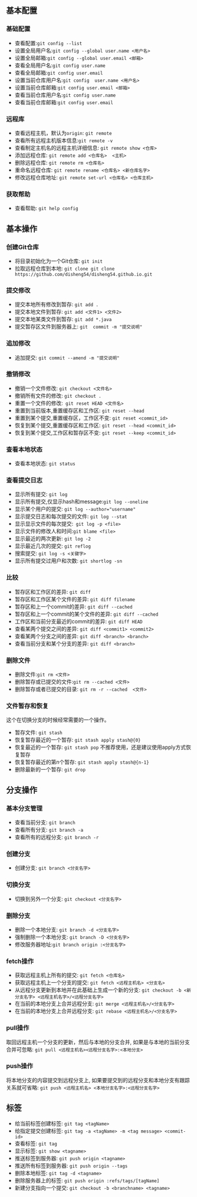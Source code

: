 
## 基本配置

### 基础配置

* 查看配置:`git config --list`
* 设置全局用户名:`git config --global user.name <用户名>`
* 设置全局邮箱:`git config --global user.email <邮箱>`
* 查看全局用户名:`git config user.name`
* 查看全局邮箱:`git config user.email`
* 设置当前仓库用户名:`git config  user.name <用户名>`
* 设置当前仓库邮箱:`git config user.email <邮箱>`
* 查看当前仓库用户名:`git config user.name`
* 查看当前仓库邮箱:`git config user.email`

###  远程库

* 查看远程主机，默认为`origin`: `git remote`
* 查看所有远程主机版本信息:`git remote -v `
* 查看制定主机名的远程主机详细信息: `git remote show <仓库>  ` 
* 添加远程仓库: `git remote add <仓库名>  <主机>` 
* 删除远程仓库: `git remote rm <仓库名>`
* 重命名远程仓库: `git remote rename <仓库名> <新仓库名字>`
* 修改远程仓库地址: `git remote set-url <仓库名> <仓库主机> `

### 获取帮助
     
* 查看帮助: `git help config`

## 基本操作
     
### 创建Git仓库

* 将目录初始化为一个Git仓库: `git init` 
* 拉取远程仓库到本地: `git clone git clone https://github.com/disheng54/disheng54.github.io.git`

### 提交修改
      
* 提交本地所有修改到暂存: `git add . `
* 提交本地文件到暂存: `git add <文件1> <文件2> ` 
* 提交本地某类文件到暂存: `git add *.java `
* 提交暂存区文件到服务器上: `git  commit -m "提交说明"`


### 追加修改

* 追加提交: `git commit --amend -m "提交说明"`

### 撤销修改

* 撤销一个文件修改: `git checkout <文件名>` 
* 撤销所有文件的修改: `git checkout .`
* 重置一个文件的修改:` git reset HEAD <文件名>`
* 重置到当前版本,重置缓存区和工作区: `git reset --head`
* 重置到某个提交,重置缓存区，工作区不变: `git reset <commit_id>`
* 恢复到某个提交,重置缓存区和工作区: `git reset --head <commit_id>`
* 恢复到某个提交,工作区和暂存区不变: `git reset --keep <commit_id>`

### 查看本地状态
     
* 查看本地状态: `git status`
 
### 查看提交日志

* 显示所有提交: `git log`
* 显示所有提交,仅显示hash和message:`git log --oneline`
* 显示某个用户的提交: `git log --author="username"`
* 显示提交日志和每次提交的文件: `git log --stat`
* 显示显示文件的每次提交:` git log -p <file>`
* 显示文件的修改人和时间:`git blame <file>`
* 显示最近的两次更新: `git log -2 `
* 显示最近几次的提交: `git reflog`
* 搜索提交: `git log -s <关键字>`
* 显示所有提交过用户和次数: `git shortlog -sn`

### 比较

* 暂存区和工作区的差异: `git diff`
* 暂存区和工作区某个文件的差异: `git diff filename`
* 暂存区和上一个commit的差异: `git diff --cached`
* 暂存区和上一个commit的某个文件的差异: `git diff --cached`
* 工作区和当前分支最近的commit的差异: `git diff HEAD`
* 查看某两个提交之间的差异: `git diff <commit1> <commit2>`
* 查看某两个分支之间的差异: `git diff <branch> <branch>`
* 查看当前分支和某个分支的差异: `git diff <branch>`

### 删除文件

* 删除文件:`git rm <文件>`
* 删除暂存或已提交的文件:`git rm --cached <文件>`
* 删除暂存或者已提交的目录: `git rm -r --cached  <文件>`


### 文件暂存和恢复

这个在切换分支的时候经常需要的一个操作。

* 暂存文件: `git stash`
* 恢复暂存最近的一个暂存: `git stash apply stash@{0}`
* 恢复最近的一个暂存: `git stash pop` 不推荐使用，还是建议使用apply方式恢复暂存
* 恢复暂存最近的第n个暂存: `git stash apply stash@{n-1}`
* 删除最新的一个暂存: `git drop`

## 分支操作

### 基本分支管理

* 查看当前分支: `git branch`
* 查看所有分支: `git branch -a `
* 查看所有的远程分支: `git branch -r`

### 创建分支

* 创建分支: `git branch <分支名字>`

### 切换分支

* 切换到另外一个分支: `git checkout <分支名字>`

### 删除分支

* 删除一个本地分支: `git branch -d <分支名字>`
* 强制删除一个本地分支: `git branch -D <分支名字>`
* 修改服务器地址:`git branch origin :<分支名字>`
          
###  fetch操作

* 获取远程主机上所有的提交: `git fetch <仓库名>`
* 获取远程主机上一个分支的提交: `git fetch <远程主机名> <分支名> `
* 从远程分支更新到本地并在此基础上生成一个新的分支: `git checkout -b <新分支名字> <远程主机名字>/<远程分支名字>`                 
* 在当前的本地分支上合并远程分支: `git merge <远程主机名>/<分支名字> `
* 在当前的本地分支上合并远程分支: `git rebase <远程主机名>/<分支名字> `

###  pull操作

取回远程主机一个分支的更新，然后与本地的分支合并, 如果是与本地的当前分支合并可忽略:
`git pull <远程主机名><远程分支名字>:<本地分支>`
         

###  push操作

将本地分支的内容提交到远程分支上, 如果要提交到的远程分支和本地分支有跟踪关系就可省略:
`git push <远程主机名> <本地分支名字>:<远程分支名字>`
         
     
## 标签

* 给当前标签创建标签: `git tag <tagName>`
* 给指定提交创建标签: `git tag -a <tagName> -m <tag message> <commit-id>`
* 查看标签: `git tag`
* 显示标签: `git show <tagname>`
* 推送标签到服务器: `git push origin <tagname>`
* 推送所有标签到服务器: `git push origin --tags`
* 删除本地标签: `git tag -d <tagname>`
* 删除服务器上的标签: `git push origin :refs/tags/[tagName]`
* 新建分支指向一个提交: `git checkout -b <branchname> <tagname>`


         
     

